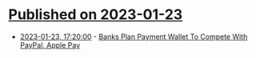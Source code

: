# [Published on 2023-01-23](index.md)

* [2023-01-23, 17:20:00](https://tech.slashdot.org/story/23/01/23/177229/banks-plan-payment-wallet-to-compete-with-paypal-apple-pay?utm_source=rss1.0mainlinkanon&utm_medium=feed) - [Banks Plan Payment Wallet To Compete With PayPal, Apple Pay](https://tech.slashdot.org/story/23/01/23/177229/banks-plan-payment-wallet-to-compete-with-paypal-apple-pay?utm_source=rss1.0mainlinkanon&utm_medium=feed)
